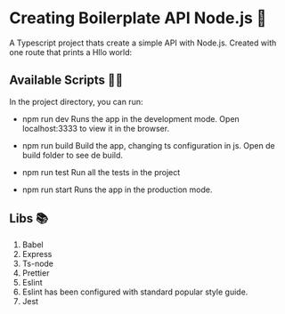 # Creating Boilerplate API Node.js 🧢
A Typescript project thats create a simple API with Node.js. Created with one route that prints a Hllo world:

## Available Scripts 🏃🏻
In the project directory, you can run:

- npm run dev
Runs the app in the development mode.
Open localhost:3333 to view it in the browser.

- npm run build
Build the app, changing ts configuration in js. Open de build folder to see de build.

- npm run test 
Run all the tests in the project

- npm run start
Runs the app in the production mode.

## Libs 📚

1. Babel
2. Express
3. Ts-node
4. Prettier
5. Eslint
6. Eslint has been configured with standard popular style guide.
7. Jest
